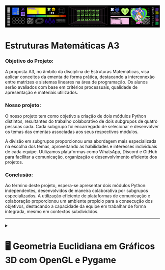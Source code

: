 <p align="center">
  <img alt="banner" src="https://github.com/A3-2023/.github/blob/main/profile/A3.png?raw=true">
</p>

# Estruturas Matemáticas A3

### Objetivo do Projeto:  

A proposta A3, no âmbito da disciplina de Estruturas Matemáticas, visa aplicar conceitos da ementa de forma prática, destacando a interconexão entre matrizes e sistemas lineares na área de programação. Os alunos serão avaliados com base em critérios processuais, qualidade de apresentação e materiais utilizados.


### Nosso projeto:
O nosso projeto tem como objetivo a criação de dois módulos Python distintos, resultantes do trabalho colaborativo de dois subgrupos de quatro pessoas cada. Cada subgrupo foi encarregado de selecionar e desenvolver os temas das ementas associadas aos seus respectivos módulos.

A divisão em subgrupos proporcionou uma abordagem mais especializada na escolha dos temas, aproveitando as habilidades e interesses individuais de cada equipe. Utilizamos plataformas como WhatsApp, Discord e GitHub para facilitar a comunicação, organização e desenvolvimento eficiente dos projetos.

### Conclusão:
Ao término deste projeto, espera-se apresentar dois módulos Python independentes, desenvolvidos de maneira colaborativa por subgrupos especializados. A utilização eficiente de plataformas de comunicação e colaboração proporcionou um ambiente propício para a consecução dos objetivos, destacando a capacidade da equipe em trabalhar de forma integrada, mesmo em contextos subdivididos.












---
<details>
  
<summary> <h1>🖥 Geometria Euclidiana em Gráficos 3D com OpenGL e Pygame </h1> </summary>

## Resumo do Código:

O código em questão emprega a biblioteca Pygame em conjunto com OpenGL para criar uma interface gráfica e renderizar um cubo tridimensional em constante rotação. Vamos explorar as principais características do código:

### Definição de Vértices e Arestas:

No contexto tridimensional, o código define os vértices do cubo por meio da lista `vertices`, contendo coordenadas tridimensionais. As arestas, representadas na lista `edges`, são pares de índices conectando os vértices.

### Função Cube():

A função `Cube()` desempenha um papel fundamental ao utilizar OpenGL para desenhar as arestas do cubo. Por meio de loops, percorre as arestas e vértices, desenhando linhas que compõem a estrutura tridimensional.

### Função main():

Esta função principal conduz as operações iniciais e principais do programa:
- Inicializa o Pygame e configura a janela OpenGL.
- Define a perspectiva tridimensional usando `gluPerspective`.
- Translada a cena para trás ao aplicar `glTranslatef`.
- Entra em um loop principal, onde a rotação do cubo é aplicada continuamente.
- A função `Cube()` é chamada para renderizar o cubo.
- A janela é atualizada, e o loop continua.

## Conceitos de Álgebra Linear e Transformações Lineares na Renderização 3D:

Para desenhar objetos em um espaço tridimensional utilizando OpenGL, é imperativo empregar conceitos essenciais da geometria euclidiana. Pontos, vetores, matrizes e transformações desempenham papéis cruciais nesse processo. As coordenadas dos objetos são especificadas em um sistema de coordenadas 3D, seguindo as regras da geometria euclidiana. A aplicação prática desses conceitos é evidenciada pelo código, que utiliza coordenadas tridimensionais para representar um cubo giratório no espaço. Essa abordagem destaca a utilização direta de álgebra linear e transformações lineares na criação e manipulação de objetos visuais tridimensionais.



 <h2> 📚 Depedências</h2>
  É necessário rodar o código no Python, com as bibliotecas Pygame e OpenGl.

Instale o Pygame com

```bash
pip install pygame
```
    
Instale o OpenGL com

```bash
pip install PyOpenGL

```
</details>

##  

